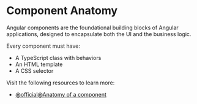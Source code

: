 # Component Anatomy

Angular components are the foundational building blocks of Angular applications, designed to encapsulate both the UI and
the business logic.

Every component must have:

- A TypeScript class with behaviors
- An HTML template
- A CSS selector

Visit the following resources to learn more:

- [@official@Anatomy of a component](https://angular.dev/guide/components)

